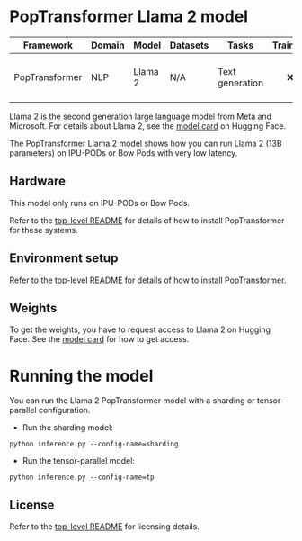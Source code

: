 # PopTransformer Llama 2 model

| Framework | Domain | Model | Datasets | Tasks | Training | Inference | Reference |
|-----------|--------|-------|----------|-------|----------|-----------|-----------|
| PopTransformer | NLP | Llama 2 | N/A | Text generation | <p style="text-align: center;">❌ <br>| <p style="text-align: center;">✅ <br>| Min. 64 IPUs (POD64) required | - |

Llama 2 is the second generation large language model from Meta and Microsoft. For details about Llama 2, see the [model card](https://huggingface.co/meta-llama/Llama-2-13b-chat-hf) on Hugging Face.

The PopTransformer Llama 2 model shows how you can run Llama 2 (13B parameters) on IPU-PODs or Bow Pods with very low latency.

## Hardware

This model only runs on IPU-PODs or Bow Pods.

Refer to the [top-level README](../../README.md#environment-setup) for details of how to install PopTransformer for these systems.

## Environment setup

Refer to the [top-level README](../../README.md#environment-setup) for details of how to install PopTransformer.

## Weights

To get the weights, you have to request access to Llama 2 on Hugging Face. See the [model card](https://huggingface.co/meta-llama/Llama-2-13b-chat-hf) for how to get access.

# Running the model

You can run the Llama 2 PopTransformer model with a sharding or tensor-parallel configuration.

- Run the sharding model:
```
python inference.py --config-name=sharding
```

- Run the tensor-parallel model:
```
python inference.py --config-name=tp
```


## License

Refer to the [top-level README](../../README.md#licenses) for licensing details.
